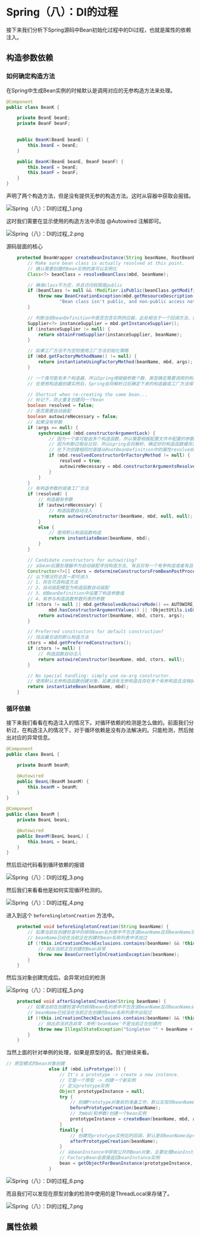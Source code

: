 # Spring（八）：DI的过程

接下来我们分析下Spring源码中Bean初始化过程中的DI过程，也就是属性的依赖注入。

## 构造参数依赖

### 如何确定构造方法

在Spring中生成Bean实例的时候默认是调用对应的无参构造方法来处理。

```java
@Component
public class BeanK {

    private BeanE beanE;
    private BeanF beanF;

  
    public BeanK(BeanE beanE) {
        this.beanE = beanE;
    }

    public BeanK(BeanE beanE, BeanF beanF) {
        this.beanE = beanE;
        this.beanF = beanF;
    }
}
```

声明了两个构造方法，但是没有提供无参的构造方法。这时从容器中获取会报错。

![Spring（八）：DI的过程_1.png](./pics/Spring（八）：DI的过程_1.png)

这时我们需要在显示使用的构造方法中添加 @Autowired 注解即可。

![Spring（八）：DI的过程_2.png](./pics/Spring（八）：DI的过程_2.png)

源码层面的核心

```java
	protected BeanWrapper createBeanInstance(String beanName, RootBeanDefinition mbd, @Nullable Object[] args) {
		// Make sure bean class is actually resolved at this point.
		// 确认需要创建的bean实例的类可以实例化
		Class<?> beanClass = resolveBeanClass(mbd, beanName);

		// 确保class不为空，并且访问权限是public
		if (beanClass != null && !Modifier.isPublic(beanClass.getModifiers()) && !mbd.isNonPublicAccessAllowed()) {
			throw new BeanCreationException(mbd.getResourceDescription(), beanName,
					"Bean class isn't public, and non-public access not allowed: " + beanClass.getName());
		}

		// 判断当前beanDefinition中是否包含实例供应器，此处相当于一个回调方法，利用回调方法来创建bean
		Supplier<?> instanceSupplier = mbd.getInstanceSupplier();
		if (instanceSupplier != null) {
			return obtainFromSupplier(instanceSupplier, beanName);
		}

		// 如果工厂方法不为空则使用工厂方法初始化策略
		if (mbd.getFactoryMethodName() != null) {
			return instantiateUsingFactoryMethod(beanName, mbd, args);
		}

		// 一个类可能有多个构造器，所以Spring得根据参数个数、类型确定需要调用的构造器
		// 在使用构造器创建实例后，Spring会将解析过后确定下来的构造器或工厂方法保存在缓存中，避免再次创建相同bean时再次解析

		// Shortcut when re-creating the same bean...
		// 标记下，防止重复创建同一个bean
		boolean resolved = false;
		// 是否需要自动装配
		boolean autowireNecessary = false;
		// 如果没有参数
		if (args == null) {
			synchronized (mbd.constructorArgumentLock) {
				// 因为一个类可能由多个构造函数，所以需要根据配置文件中配置的参数或传入的参数来确定最终调用的构造函数。
				// 因为判断过程会比较，所以spring会将解析、确定好的构造函数缓存到BeanDefinition中的resolvedConstructorOrFactoryMethod字段中。
				// 在下次创建相同时直接从RootBeanDefinition中的属性resolvedConstructorOrFactoryMethod缓存的值获取，避免再次解析
				if (mbd.resolvedConstructorOrFactoryMethod != null) {
					resolved = true;
					autowireNecessary = mbd.constructorArgumentsResolved;
				}
			}
		}
		// 有构造参数的或者工厂方法
		if (resolved) {
			// 构造器有参数
			if (autowireNecessary) {
				// 构造函数自动注入
				return autowireConstructor(beanName, mbd, null, null);
			}
			else {
				// 使用默认构造函数构造
				return instantiateBean(beanName, mbd);
			}
		}

		// Candidate constructors for autowiring?
		// 从bean后置处理器中为自动装配寻找构造方法, 有且仅有一个有参构造或者有且仅有@Autowired注解构造
		Constructor<?>[] ctors = determineConstructorsFromBeanPostProcessors(beanClass, beanName);
		// 以下情况符合其一即可进入
		// 1、存在可选构造方法
		// 2、自动装配模型为构造函数自动装配
		// 3、给BeanDefinition中设置了构造参数值
		// 4、有参与构造函数参数列表的参数
		if (ctors != null || mbd.getResolvedAutowireMode() == AUTOWIRE_CONSTRUCTOR ||
				mbd.hasConstructorArgumentValues() || !ObjectUtils.isEmpty(args)) {
			return autowireConstructor(beanName, mbd, ctors, args);
		}

		// Preferred constructors for default construction?
		// 找出最合适的默认构造方法
		ctors = mbd.getPreferredConstructors();
		if (ctors != null) {
			// 构造函数自动注入
			return autowireConstructor(beanName, mbd, ctors, null);
		}

		// No special handling: simply use no-arg constructor.
		// 使用默认无参构造函数创建对象，如果没有无参构造且存在多个有参构造且没有@AutoWired注解构造，会报错
		return instantiateBean(beanName, mbd);
	}
```

### 循环依赖

接下来我们看看在构造注入的情况下。对循环依赖的检测是怎么做的。前面我们分析过，在构造注入的情况下，对于循环依赖是没有办法解决的。只能检测，然后抛出对应的异常信息。

```java
@Component
public class BeanL {

    private BeanM beanM;

    @Autowired
    public BeanL(BeanM beanM) {
        this.beanM = beanM;
    }
}

@Component
public class BeanM {
    private BeanL beanL;

    @Autowired
    public BeanM(BeanL beanL) {
        this.beanL = beanL;
    }
}
```

然后启动代码看到循环依赖的报错

![Spring（八）：DI的过程_3.png](./pics/Spring（八）：DI的过程_3.png)

然后我们来看看他是如何实现循环检测的。

![Spring（八）：DI的过程_4.png](./pics/Spring（八）：DI的过程_4.png)

进入到这个 `beforeSingletonCreation` 方法中。

```java
	protected void beforeSingletonCreation(String beanName) {
		// 如果当前在创建检查中的排除bean名列表中不包含该beanName且将beanName添加到当前正在创建的bean名称列表后，出现
		// beanName已经在当前正在创建的bean名称列表中添加过
		if (!this.inCreationCheckExclusions.contains(beanName) && !this.singletonsCurrentlyInCreation.add(beanName)) {
			// 抛出当前正在创建的Bean异常
			throw new BeanCurrentlyInCreationException(beanName);
		}
	}
```

然后当对象创建完成后。会异常对应的检测

![Spring（八）：DI的过程_5.png](./pics/Spring（八）：DI的过程_5.png)

```java
	protected void afterSingletonCreation(String beanName) {
		// 如果当前在创建检查中的排除bean名列表中不包含该beanName且将beanName从当前正在创建的bean名称列表异常后，出现
		// beanName已经没在当前正在创建的bean名称列表中出现过
		if (!this.inCreationCheckExclusions.contains(beanName) && !this.singletonsCurrentlyInCreation.remove(beanName)) {
			// 抛出非法状态异常：单例'beanName'不是当前正在创建的
			throw new IllegalStateException("Singleton '" + beanName + "' isn't currently in creation");
		}
	}
```

当然上面的针对单例的处理，如果是原型的话。我们继续来看。

```java
// 原型模式的bean对象创建
				else if (mbd.isPrototype()) {
					// It's a prototype -> create a new instance.
					// 它是一个原型 -> 创建一个新实例
					// 定义prototype实例
					Object prototypeInstance = null;
					try {
						// 创建Prototype对象前的准备工作，默认实现将beanName添加到prototypesCurrentlyInCreation中
						beforePrototypeCreation(beanName);
						// 为mbd(和参数)创建一个bean实例
						prototypeInstance = createBean(beanName, mbd, args);
					}
					finally {
						// 创建完prototype实例后的回调，默认是将beanName从prototypesCurrentlyInCreation移除
						afterPrototypeCreation(beanName);
					}
					// 从beanInstance中获取公开的Bean对象，主要处理beanInstance是FactoryBean对象的情况，如果不是
					// FactoryBean会直接返回beanInstance实例
					bean = getObjectForBeanInstance(prototypeInstance, name, beanName, mbd);
				}
```

![Spring（八）：DI的过程_6.png](./pics/Spring（八）：DI的过程_6.png)

而且我们可以发现在原型对象的检测中使用的是ThreadLocal来存储了。

![Spring（八）：DI的过程_7.png](./pics/Spring（八）：DI的过程_7.png)

## 属性依赖

